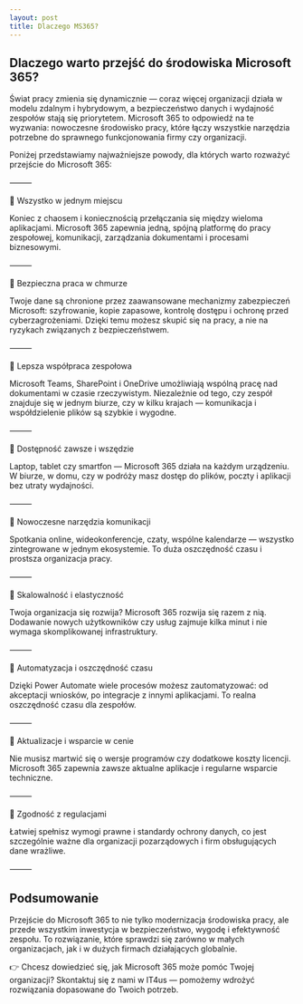 ```yaml
---
layout: post
title: Dlaczego MS365?
---
```


## Dlaczego warto przejść do środowiska Microsoft 365?

Świat pracy zmienia się dynamicznie — coraz więcej organizacji działa w modelu zdalnym i hybrydowym, a bezpieczeństwo danych i wydajność zespołów stają się priorytetem. Microsoft 365 to odpowiedź na te wyzwania: nowoczesne środowisko pracy, które łączy wszystkie narzędzia potrzebne do sprawnego funkcjonowania firmy czy organizacji.

Poniżej przedstawiamy najważniejsze powody, dla których warto rozważyć przejście do Microsoft 365:

⸻

🌟 Wszystko w jednym miejscu

Koniec z chaosem i koniecznością przełączania się między wieloma aplikacjami. Microsoft 365 zapewnia jedną, spójną platformę do pracy zespołowej, komunikacji, zarządzania dokumentami i procesami biznesowymi.

⸻

🌟 Bezpieczna praca w chmurze

Twoje dane są chronione przez zaawansowane mechanizmy zabezpieczeń Microsoft: szyfrowanie, kopie zapasowe, kontrolę dostępu i ochronę przed cyberzagrożeniami. Dzięki temu możesz skupić się na pracy, a nie na ryzykach związanych z bezpieczeństwem.

⸻

🌟 Lepsza współpraca zespołowa

Microsoft Teams, SharePoint i OneDrive umożliwiają wspólną pracę nad dokumentami w czasie rzeczywistym. Niezależnie od tego, czy zespół znajduje się w jednym biurze, czy w kilku krajach — komunikacja i współdzielenie plików są szybkie i wygodne.

⸻

🌟 Dostępność zawsze i wszędzie

Laptop, tablet czy smartfon — Microsoft 365 działa na każdym urządzeniu. W biurze, w domu, czy w podróży masz dostęp do plików, poczty i aplikacji bez utraty wydajności.

⸻

🌟 Nowoczesne narzędzia komunikacji

Spotkania online, wideokonferencje, czaty, wspólne kalendarze — wszystko zintegrowane w jednym ekosystemie. To duża oszczędność czasu i prostsza organizacja pracy.

⸻

🌟 Skalowalność i elastyczność

Twoja organizacja się rozwija? Microsoft 365 rozwija się razem z nią. Dodawanie nowych użytkowników czy usług zajmuje kilka minut i nie wymaga skomplikowanej infrastruktury.

⸻

🌟 Automatyzacja i oszczędność czasu

Dzięki Power Automate wiele procesów możesz zautomatyzować: od akceptacji wniosków, po integracje z innymi aplikacjami. To realna oszczędność czasu dla zespołów.

⸻

🌟 Aktualizacje i wsparcie w cenie

Nie musisz martwić się o wersje programów czy dodatkowe koszty licencji. Microsoft 365 zapewnia zawsze aktualne aplikacje i regularne wsparcie techniczne.

⸻

🌟 Zgodność z regulacjami

Łatwiej spełnisz wymogi prawne i standardy ochrony danych, co jest szczególnie ważne dla organizacji pozarządowych i firm obsługujących dane wrażliwe.

⸻


## Podsumowanie

Przejście do Microsoft 365 to nie tylko modernizacja środowiska pracy, ale przede wszystkim inwestycja w bezpieczeństwo, wygodę i efektywność zespołu. To rozwiązanie, które sprawdzi się zarówno w małych organizacjach, jak i w dużych firmach działających globalnie.


👉 Chcesz dowiedzieć się, jak Microsoft 365 może pomóc Twojej organizacji? Skontaktuj się z nami w IT4us — pomożemy wdrożyć rozwiązania dopasowane do Twoich potrzeb.




